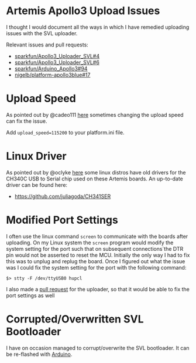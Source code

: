 Artemis Apollo3 Upload Issues
=============================

I thought I would document all the ways in which I have remedied uploading issues with the SVL uploader.

Relevant issues and pull requests:

* [sparkfun/Apollo3_Uploader_SVL#4](https://github.com/sparkfun/Apollo3_Uploader_SVL/issues/4)
* [sparkfun/Apollo3_Uploader_SVL#6](https://github.com/sparkfun/Apollo3_Uploader_SVL/pull/6)
* [sparkfun/Arduino_Apollo3#94](https://github.com/sparkfun/Arduino_Apollo3/issues/94)
* [nigelb/platform-apollo3blue#17](https://github.com/nigelb/platform-apollo3blue/issues/17)


Upload Speed
============
As pointed out by @cadeo111 [here](https://github.com/nigelb/platform-apollo3blue/issues/17#issuecomment-1062971881) sometimes changing the upload speed can fix the issue.

Add `upload_speed=115200` to your platform.ini file.


Linux Driver
============
As pointed out by @oclyke [here](https://github.com/sparkfun/Arduino_Apollo3/issues/94#issuecomment-560456716) some linux distros have old drivers for the CH340C USB to Serial chip used on these Artemis boards. 
An up-to-date driver can be found here:
* https://github.com/juliagoda/CH341SER


Modified Port Settings
======================
I often use the linux command `screen` to communicate with the boards after uploading.
On my Linux system the `screen` program would modify the system setting for the port such that on subsequent connections`the DTR pin would not be asserted to reset the MCU.
Initially the only way I had to fix this was to unplug and replug the board.
Once I figured out what the issue was I could fix the system setting for the port with the following command:

```
$> stty -F /dev/ttyUSB0 hupcl
```

I also made a [pull request](https://github.com/sparkfun/Apollo3_Uploader_SVL/pull/6) for the uploader, so that it would be able to fix the port settings as well


Corrupted/Overwritten SVL Bootloader
========================
I have on occasion managed to corrupt/overwrite the SVL bootloader. 
It can be re-flashed with [Arduino](https://learn.sparkfun.com/tutorials/designing-with-the-sparkfun-artemis/troubleshooting).

